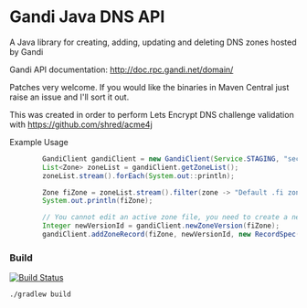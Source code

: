 # Gandi Java DNS API
A Java library for creating, adding, updating and deleting DNS zones hosted by Gandi

Gandi API documentation: http://doc.rpc.gandi.net/domain/

Patches very welcome. If you would like the binaries in Maven Central just raise an issue and I'll sort it out.

This was created in order to perform Lets Encrypt DNS challenge validation with https://github.com/shred/acme4j

Example Usage

```java
        GandiClient gandiClient = new GandiClient(Service.STAGING, "secretApiKey");
        List<Zone> zoneList = gandiClient.getZoneList();
        zoneList.stream().forEach(System.out::println);

        Zone fiZone = zoneList.stream().filter(zone -> "Default .fi zone file (1)".equals(zone.name)).findFirst().get();
        System.out.println(fiZone);

        // You cannot edit an active zone file, you need to create a new version
        Integer newVersionId = gandiClient.newZoneVersion(fiZone);
        gandiClient.addZoneRecord(fiZone, newVersionId, new RecordSpec("TXT", "myrecord", "someValue"));
```

### Build
[![Build Status](https://travis-ci.org/juddgaddie/gandi-java-domain-api.svg?branch=master)](https://travis-ci.org/juddgaddie/gandi-java-domain-api)
```bash
./gradlew build
```


